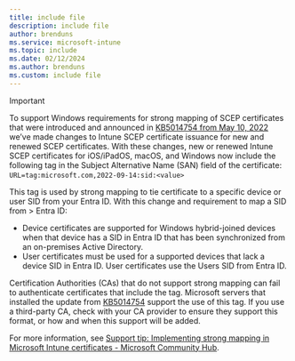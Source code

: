 ```yaml
---
title: include file
description: include file
author: brenduns  
ms.service: microsoft-intune
ms.topic: include
ms.date: 02/12/2024
ms.author: brenduns
ms.custom: include file
---
```


> [!IMPORTANT]
>
> To support Windows requirements for strong mapping of SCEP certificates that were introduced and announced in [KB5014754 from May 10, 2022](https://support.microsoft.com/topic/kb5014754-certificate-based-authentication-changes-on-windows-domain-controllers-ad2c23b0-15d8-4340-a468-4d4f3b188f16) we’ve made changes to Intune SCEP certificate issuance for new and renewed SCEP certificates. With these changes, new or renewed Intune SCEP certificates for iOS/iPadOS, macOS, and Windows now include the following tag in the Subject Alternative Name (SAN) field of the certificate: `URL=tag:microsoft.com,2022-09-14:sid:<value>`  
>
> This tag is used by strong mapping to tie certificate to a specific device or user SID from your Entra ID. With this change and requirement to map a SID from > Entra ID:  
>
> - Device certificates are supported for Windows hybrid-joined devices when that device has a SID in Entra ID that has been synchronized from an on-premises Active Directory.
> - User certificates must be used for a supported devices that lack a device SID in Entra ID. User certificates use the Users SID from Entra ID.
>
> Certification Authorities (CAs) that do not support strong mapping can fail to authenticate certificates that include the tag. Microsoft servers that installed the update from [KB5014754](https://support.microsoft.com/topic/kb5014754-certificate-based-authentication-changes-on-windows-domain-controllers-ad2c23b0-15d8-4340-a468-4d4f3b188f16) support the use of this tag. If you use a third-party CA, check with your CA provider to ensure they support this format, or how and when this support will be added.
>
> For more information, see [Support tip: Implementing strong mapping in Microsoft Intune certificates - Microsoft Community Hub](https://techcommunity.microsoft.com/t5/intune-customer-success/support-tip-implementing-strong-mapping-in-microsoft-intune/ba-p/4053376).